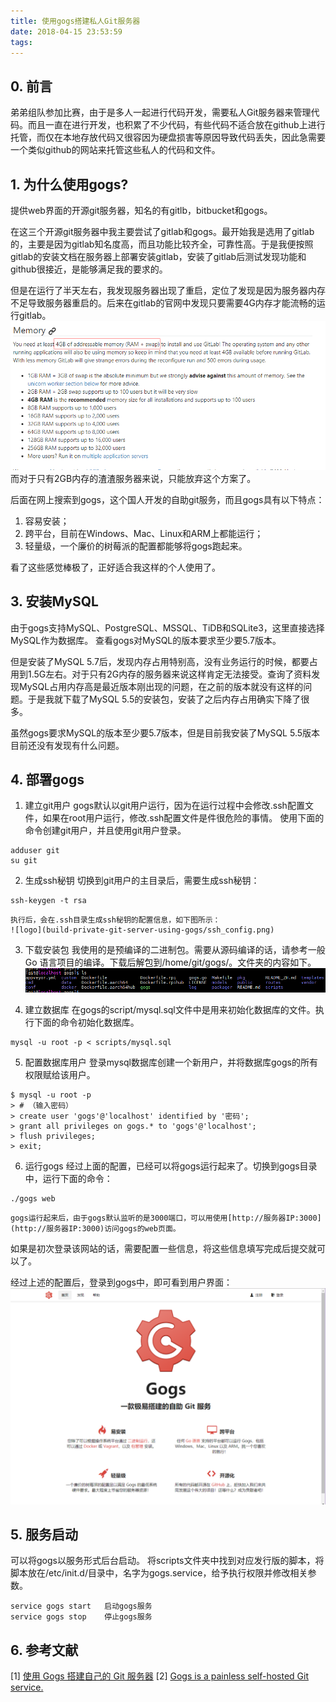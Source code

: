 ```yaml
---
title: 使用gogs搭建私人Git服务器
date: 2018-04-15 23:53:59
tags:
---
```


## 0. 前言
弟弟组队参加比赛，由于是多人一起进行代码开发，需要私人Git服务器来管理代码。而且一直在进行开发，也积累了不少代码，有些代码不适合放在github上进行托管，而仅在本地存放代码又很容因为硬盘损害等原因导致代码丢失，因此急需要一个类似github的网站来托管这些私人的代码和文件。

## 1. 为什么使用gogs?
提供web界面的开源git服务器，知名的有gitlb，bitbucket和gogs。

在这三个开源git服务器中我主要尝试了gitlab和gogs。最开始我是选用了gitlab的，主要是因为gitlab知名度高，而且功能比较齐全，可靠性高。于是我便按照gitlab的安装文档在服务器上部署安装gitlab，安装了gitlab后测试发现功能和github很接近，是能够满足我的要求的。

但是在运行了半天左右，我发现服务器出现了重启，定位了发现是因为服务器内存不足导致服务器重启的。后来在gitlab的官网中发现只要需要4G内存才能流畅的运行gitlab。
![logo](build-private-git-server-using-gogs/gitlab_mem_requirement.png)
而对于只有2GB内存的渣渣服务器来说，只能放弃这个方案了。

后面在网上搜索到gogs，这个国人开发的自助git服务，而且gogs具有以下特点：
1. 容易安装；
2. 跨平台，目前在Windows、Mac、Linux和ARM上都能运行；
3. 轻量级，一个廉价的树莓派的配置都能够将gogs跑起来。

看了这些感觉棒极了，正好适合我这样的个人使用了。

## 3. 安装MySQL
由于gogs支持MySQL、PostgreSQL、MSSQL、TiDB和SQLite3，这里直接选择MySQL作为数据库。
查看gogs对MySQL的版本要求至少要5.7版本。

但是安装了MySQL 5.7后，发现内存占用特别高，没有业务运行的时候，都要占用到1.5G左右。对于只有2G内存的服务器来说这样肯定无法接受。查询了资料发现MySQL占用内存高是最近版本刚出现的问题，在之前的版本就没有这样的问题。于是我就下载了MySQL 5.5的安装包，安装了之后内存占用确实下降了很多。

虽然gogs要求MySQL的版本至少要5.7版本，但是目前我安装了MySQL 5.5版本目前还没有发现有什么问题。

## 4. 部署gogs
1. 建立git用户
gogs默认以git用户运行，因为在运行过程中会修改.ssh配置文件，如果在root用户运行，修改.ssh配置文件是件很危险的事情。
使用下面的命令创建git用户，并且使用git用户登录。
```
adduser git
su git
```

2. 生成ssh秘钥
切换到git用户的主目录后，需要生成ssh秘钥：
```
ssh-keygen -t rsa
```
    执行后，会在.ssh目录生成ssh秘钥的配置信息，如下图所示：
    ![logo](build-private-git-server-using-gogs/ssh_config.png)

3. 下载安装包
我使用的是预编译的二进制包。需要从源码编译的话，请参考一般 Go 语言项目的编译。下载后解包到/home/git/gogs/。文件夹的内容如下。
![logo](build-private-git-server-using-gogs/gogs_file.png)

4. 建立数据库
在gogs的script/mysql.sql文件中是用来初始化数据库的文件。执行下面的命令初始化数据库。
```
mysql -u root -p < scripts/mysql.sql
```

5. 配置数据库用户
登录mysql数据库创建一个新用户，并将数据库gogs的所有权限赋给该用户。
```
$ mysql -u root -p
> # （输入密码）
> create user 'gogs'@'localhost' identified by '密码';
> grant all privileges on gogs.* to 'gogs'@'localhost';
> flush privileges;
> exit;
```

6. 运行gogs
经过上面的配置，已经可以将gogs运行起来了。切换到gogs目录中，运行下面的命令：
```
./gogs web
```


    gogs运行起来后，由于gogs默认监听的是3000端口，可以用使用[http://服务器IP:3000](http://服务器IP:3000)访问gogs的web页面。

如果是初次登录该网站的话，需要配置一些信息，将这些信息填写完成后提交就可以了。

经过上述的配置后，登录到gogs中，即可看到用户界面：
![logo](build-private-git-server-using-gogs/gogs_index.png)

## 5. 服务启动
可以将gogs以服务形式后台启动。
将scripts文件夹中找到对应发行版的脚本，将脚本放在/etc/init.d/目录中，名字为gogs.service，给予执行权限并修改相关参数。

```
service gogs start   启动gogs服务
service gogs stop    停止gogs服务
```

## 6. 参考文献
[1] [使用 Gogs 搭建自己的 Git 服务器](https://blog.mynook.info/post/host-your-own-git-server-using-gogs/)
[2] [Gogs is a painless self-hosted Git service.](https://github.com/gogits/gogs)
